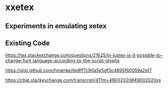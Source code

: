 # xxetex

## Experiments in emulating xetex


## Existing Code


https://tex.stackexchange.com/questions/21625/in-luatex-is-it-possible-to-change-font-language-according-to-the-script-glyphs

https://gist.github.com/hmenke/6e8ff7c90a5e5df3c4895f60059a2ef7

https://chat.stackexchange.com/transcript/41?m=49002020#49002020xs
